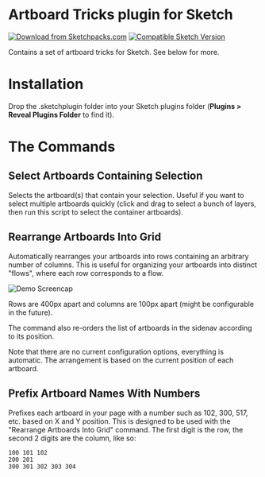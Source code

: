 # Artboard Tricks plugin for Sketch
[![Download from Sketchpacks.com](https://badges.sketchpacks.com/plugins/net.nurik.roman.sketch.artboardtricks/version.svg)](https://api.sketchpacks.com/v1/plugins/net.nurik.roman.sketch.artboardtricks/download) [![Compatible Sketch Version](https://badges.sketchpacks.com/plugins/net.nurik.roman.sketch.artboardtricks/compatibility.svg)](https://sketchpacks.com/romannurik/Sketch-ArtboardTricks)

Contains a set of artboard tricks for Sketch. See below for more.

# Installation

Drop the .sketchplugin folder into your Sketch plugins folder (**Plugins > Reveal Plugins Folder** to find it).

# The Commands

## Select Artboards Containing Selection

Selects the artboard(s) that contain your selection. Useful if you want to select multiple artboards quickly
(click and drag to select a bunch of layers, then run this script to select the container artboards).

## Rearrange Artboards Into Grid

Automatically rearranges your artboards into rows containing an arbitrary number of columns.
This is useful for organizing your artboards into distinct "flows", where each row corresponds to a flow.

![Demo Screencap](https://raw.githubusercontent.com/romannurik/Sketch-ArtboardTricks/master/art/rearrange.gif)

Rows are 400px apart and columns are 100px apart (might be configurable in the future).

The command also re-orders the list of artboards in the sidenav according to its position. 

Note that there are no current configuration options, everything is automatic. The arrangement is based on
the current position of each artboard.

## Prefix Artboard Names With Numbers

Prefixes each artboard in your page with a number such as 102, 300, 517, etc. based on X and Y position.
This is designed to be used with the "Rearrange Artboards Into Grid" command. The first digit is the row,
the second 2 digits are the column, like so:

```
100 101 102
200 201
300 301 302 303 304
```
